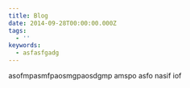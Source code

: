 ```yaml
---
title: Blog
date: 2014-09-28T00:00:00.000Z
tags:
  - ''
keywords:
  - asfasfgadg
---
```

asofmpasmfpaosmgpaosdgmp amspo asfo nasif iof
